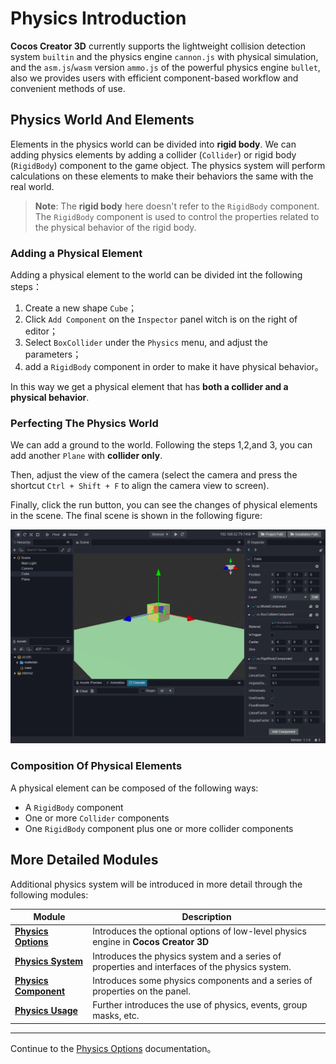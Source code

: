 # Physics Introduction

__Cocos Creator 3D__ currently supports the lightweight collision detection system `builtin` and the physics engine `cannon.js` with physical simulation, and the `asm.js`/`wasm` version `ammo.js` of the powerful physics engine `bullet`, also we provides users with efficient component-based workflow and convenient methods of use.

## Physics World And Elements

Elements in the physics world can be divided into **rigid body**. We can adding physics elements by adding a collider (`Collider`) or rigid body (`RigidBody`) component to the game object. The physics system will perform calculations on these elements to make their behaviors the same with the real world.

> **Note**: The __rigid body__ here doesn't refer to the `RigidBody` component. The `RigidBody` component is used to control the properties related to the physical behavior of the rigid body.

### Adding a Physical Element

Adding a physical element to the world can be divided int the following steps：

1. Create a new shape `Cube`；
2. Click `Add Component` on the `Inspector` panel witch is on the right of editor；
3. Select `BoxCollider` under the `Physics` menu, and adjust the parameters；
4. add a `RigidBody` component in order to make it have physical behavior。

In this way we get a physical element that has **both a collider and a physical behavior**.

### Perfecting The Physics World

We can add a ground to the world. Following the steps 1,2,and 3, you can add another `Plane` with **collider only**.

Then, adjust the view of the camera (select the camera and press the shortcut `Ctrl + Shift + F` to align the camera view to screen).

Finally, click the run button, you can see the changes of physical elements in the scene. The final scene is shown in the following figure:

![physics world](img/physics.jpg)

### Composition Of Physical Elements

A physical element can be composed of the following ways:

- A `RigidBody` component
- One or more `Collider` components
- One `RigidBody` component plus one or more collider components

## More Detailed Modules

Additional physics system will be introduced in more detail through the following modules:

Module | Description
---|---
[**Physics Options**](physics-item.md) | Introduces the optional options of low-level physics engine in **Cocos Creator 3D**
[**Physics System**](physics-system.md) | Introduces the physics system and a series of properties and interfaces of the physics system.
[**Physics Component**](physics-component.md) | Introduces some physics components and a series of properties on the panel.
[**Physics Usage**](physics-use.md) | Further introduces the use of physics, events, group masks, etc.

---

Continue to the [Physics Options](physics-item.md) documentation。
